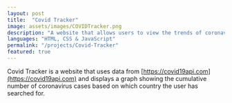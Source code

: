 ```yaml
---
layout: post
title:  "Covid Tracker"
image: assets/images/COVIDTracker.png
description: "A website that allows users to view the trends of coronavirus around the globe."
languages: "HTML, CSS & JavaScript"
permalink: "/projects/Covid-Tracker"
featured: true
---
```

Covid Tracker is a website that uses data from [https://covid19api.com](https://covid19api.com) and displays a graph showing the cumulative number of coronavirus cases based on which country the user has searched for.

